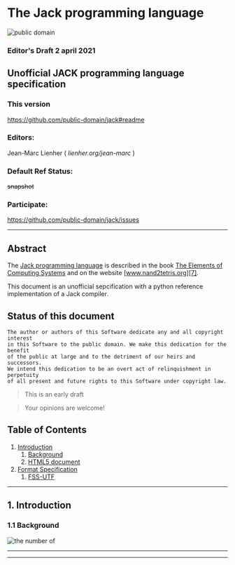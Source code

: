 The Jack programming language
=============================

![public domain](https://avatars.githubusercontent.com/u/34268323?v=4)

### Editor's Draft 2 april 2021

Unofficial JACK programming language specification
--------------------------------------------------

### This version 
https://github.com/public-domain/jack#readme

### Editors:
Jean-Marc Lienher ( *lienher.org/jean-marc* )

### Default Ref Status:
~~snapshot~~

### Participate:
https://github.com/public-domain/jack/issues

***

Abstract
--------

The [Jack programming language][1] is described in the book 
[The Elements of Computing Systems][8] and on the website 
[www.nand2tetris.org][7].

This document is an unofficial sepcification with a python reference implementation of a Jack compiler.

Status of this document
-----------------------

``` 
The author or authors of this Software dedicate any and all copyright interest 
in this Software to the public domain. We make this dedication for the benefit
of the public at large and to the detriment of our heirs and successors. 
We intend this dedication to be an overt act of relinquishment in perpetuity 
of all present and future rights to this Software under copyright law. 
```
> This is an early draft

> Your opinions are welcome!


Table of Contents
-----------------

1. [Introduction](#1-introduction)
     1. [Background](#11-background)
     2. [HTML5 document](#12-html5document)
2. [Format Specification]()
     1. [FSS-UTF]()
     
***

## 1. Introduction



### 1.1 Background

![the number of](https://raw.githubusercontent.com/public-domain/jack/main/img/beast.jpg)

***
[1]: https://www.nand2tetris.org/project09
[2]: https://www.csie.ntu.edu.tw/~cyy/courses/introCS/13fall/lectures/handouts/lec11_Jack.pdf
[3]: https://www.youtube.com/watch?v=KBTg0ju4rxM&list=PLrDd_kMiAuNmllp9vuPqCuttC1XL9VyVh
[4]: https://www.youtube.com/watch?v=kq_GSIw0X0w
[5]: https://commons.wikimedia.org/wiki/File:UN_emblem_blue.svg
[6]: https://tekeye.uk/playing_cards/svg-playing-cards 
[7]: https://www.nand2tetris.org/
[8]: https://www.amazon.com/Elements-Computing-Systems-Building-Principles/dp/0262640686/ref=ed_oe_p

***


